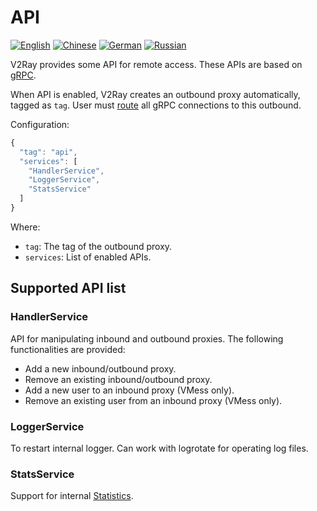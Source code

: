 # API

[![English][1]][2] [![Chinese][3]][4] [![German][5]][6] [![Russian][7]][8]

[1]: ../resources/english.svg
[2]: https://www.v2ray.com/en/configuration/api.html
[3]: ../resources/chinese.svg
[4]: https://www.v2ray.com/chapter_02/api.html
[5]: ../resources/german.svg
[6]: https://www.v2ray.com/de/configuration/api.html
[7]: ../resources/russian.svg
[8]: https://www.v2ray.com/ru/configuration/api.html

V2Ray provides some API for remote access. These APIs are based on [gRPC](https://grpc.io/).

When API is enabled, V2Ray creates an outbound proxy automatically, tagged as `tag`. User must [route](routing.md) all gRPC connections to this outbound.

Configuration:

```javascript
{
  "tag": "api",
  "services": [
    "HandlerService",
    "LoggerService",
    "StatsService"
  ]
}
```

Where:

* `tag`: The tag of the outbound proxy.
* `services`: List of enabled APIs.

## Supported API list

### HandlerService

API for manipulating inbound and outbound proxies. The following functionalities are provided:

* Add a new inbound/outbound proxy.
* Remove an existing inbound/outbound proxy.
* Add a new user to an inbound proxy (VMess only).
* Remove an existing user from an inbound proxy (VMess only).

### LoggerService

To restart internal logger. Can work with logrotate for operating log files.

### StatsService

Support for internal [Statistics](stats.md).
